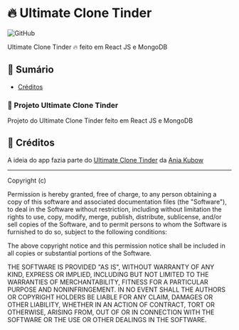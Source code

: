 # :fire: Ultimate Clone Tinder
![GitHub](https://img.shields.io/github/license/lucasliet/Calculadora-IMC)

Ultimate Clone Tinder 🔥 feito em React JS e MongoDB


## :notebook: Sumário
- [Créditos](#tada-créditos)

### :thinking: Projeto Ultimate Clone Tinder
Projeto do Ultimate Clone Tinder feito em React JS e MongoDB

## :tada: Créditos

A ideia do app fazia parte do [Ultimate Clone Tinder](https://www.youtube.com/watch?v=Q70IMS-Qnjk) da [Ania Kubow](https://github.com/kubowania/tinder-clone)

-----

Copyright (c) 

Permission is hereby granted, free of charge, to any person obtaining a copy of this software and associated documentation files (the "Software"), to deal in the Software without restriction, including without limitation the rights to use, copy, modify, merge, publish, distribute, sublicense, and/or sell copies of the Software, and to permit persons to whom the Software is furnished to do so, subject to the following conditions:

The above copyright notice and this permission notice shall be included in all copies or substantial portions of the Software.

THE SOFTWARE IS PROVIDED "AS IS", WITHOUT WARRANTY OF ANY KIND, EXPRESS OR IMPLIED, INCLUDING BUT NOT LIMITED TO THE WARRANTIES OF MERCHANTABILITY, FITNESS FOR A PARTICULAR PURPOSE AND NONINFRINGEMENT. IN NO EVENT SHALL THE AUTHORS OR COPYRIGHT HOLDERS BE LIABLE FOR ANY CLAIM, DAMAGES OR OTHER LIABILITY, WHETHER IN AN ACTION OF CONTRACT, TORT OR OTHERWISE, ARISING FROM, OUT OF OR IN CONNECTION WITH THE SOFTWARE OR THE USE OR OTHER DEALINGS IN THE SOFTWARE.